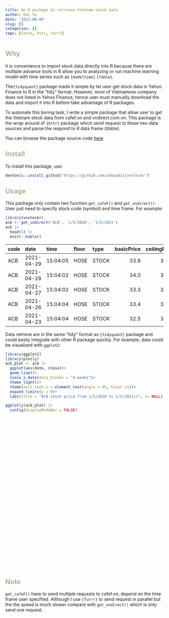 ```yaml
---
title: An R package to retrieve Vietnam stock data
author: Hai Vo
date: '2021-08-06'
slug: []
categories: []
tags: [stock, httr, furrr]
---
```


<script src="{{< blogdown/postref >}}index_files/htmlwidgets/htmlwidgets.js"></script>
<script src="{{< blogdown/postref >}}index_files/plotly-binding/plotly.js"></script>
<script src="{{< blogdown/postref >}}index_files/typedarray/typedarray.min.js"></script>
<script src="{{< blogdown/postref >}}index_files/jquery/jquery.min.js"></script>
<link href="{{< blogdown/postref >}}index_files/crosstalk/css/crosstalk.css" rel="stylesheet" />
<script src="{{< blogdown/postref >}}index_files/crosstalk/js/crosstalk.min.js"></script>
<link href="{{< blogdown/postref >}}index_files/plotly-htmlwidgets-css/plotly-htmlwidgets.css" rel="stylesheet" />
<script src="{{< blogdown/postref >}}index_files/plotly-main/plotly-latest.min.js"></script>

## Why

It is convenience to import stock data directly into R because there are multiple advance tools in R allow you to analyzing or run machine learning model with time series such as `{modeltime}` `{fable}`.

The`{tidyquant}` package made it simple by let user get stock data in Yahoo Finance to R in the “tidy” format. However, most of Vietnamese company does not listed in Yahoo Finance, hence user must manually download the data and import it into R before take advantage of R packages.

To automate this boring task, I write a simple package that allow user to get the Vietnam stock data from cafef.vn and vndirect.com.vn. This package is the wrap around of `{httr}` package which send request to these two data sources and parse the respond to R data frame (tibble).

You can browse the package source code [here](https://github.com/vohai611/vnstockr)

## Install

To install this package, use:

``` r
devtools::install_github("https://github.com/vohai611/vnstockr")
```

## Usage

This package only contain two function `get_cafeF()` and `get_vndirect()`. User just need to specify stock code (symbol) and time frame. For example:

``` r
library(vnstockr)
acb <- get_vndirect('ACB', '1/5/2020', '1/5/2021')
acb |>
  head(5) |>
  knitr::kable()
```

| code | date       | time     | floor | type  | basicPrice | ceilingPrice | floorPrice | open |  high |   low | close | average | adOpen | adHigh | adLow | adClose | adAverage | nmVolume |      nmValue | ptVolume |     ptValue | change | adChange | pctChange |
|:-----|:-----------|:---------|:------|:------|-----------:|-------------:|-----------:|-----:|------:|------:|------:|--------:|-------:|-------:|------:|--------:|----------:|---------:|-------------:|---------:|------------:|-------:|---------:|----------:|
| ACB  | 2021-04-29 | 15:04:05 | HOSE  | STOCK |       33.8 |        36.15 |      31.45 | 33.8 | 34.65 | 33.60 | 34.65 |   34.27 |  27.04 |  27.72 | 26.88 |   27.72 |    27.416 | 16646300 | 570480100000 |  1654000 | 57334200000 |   0.85 |     0.68 |    2.5148 |
| ACB  | 2021-04-28 | 15:04:02 | HOSE  | STOCK |       34.0 |        36.35 |      31.65 | 33.5 | 34.30 | 33.40 | 33.80 |   33.82 |  26.80 |  27.44 | 26.72 |   27.04 |    27.056 |  5675200 | 191953980000 |   670000 | 23630000000 |  -0.20 |    -0.16 |   -0.5882 |
| ACB  | 2021-04-27 | 15:04:02 | HOSE  | STOCK |       33.3 |        35.60 |      31.00 | 33.0 | 34.00 | 32.65 | 34.00 |   33.37 |  26.40 |  27.20 | 26.12 |   27.20 |    26.696 |  6393000 | 213347290000 |   149000 |  5110700000 |   0.70 |     0.56 |    2.1021 |
| ACB  | 2021-04-26 | 15:04:04 | HOSE  | STOCK |       33.4 |        35.70 |      31.10 | 33.4 | 33.40 | 32.60 | 33.30 |   32.91 |  26.72 |  26.72 | 26.08 |   26.64 |    26.328 |  7119100 | 234311370000 |        0 |           0 |  -0.10 |    -0.08 |   -0.2994 |
| ACB  | 2021-04-23 | 15:04:04 | HOSE  | STOCK |       32.5 |        34.75 |      30.25 | 32.4 | 33.45 | 32.10 | 33.40 |   32.81 |  25.92 |  26.76 | 25.68 |   26.72 |    26.248 |  6687700 | 219451575000 |   286800 |  9941300000 |   0.90 |     0.72 |    2.7692 |

Data retrieve are in the same “tidy” format as `{tidyquant}` package and could easily integrate with other R package quickly. For example, data could be visualized with `ggplot2`:

``` r
library(ggplot2)
library(plotly)
acb_plot <- acb |>
  ggplot(aes(date, close))+
  geom_line()+
  scale_x_date(date_breaks = "4 weeks")+
  theme_light()+
  theme(axis.text.x = element_text(angle = 45, hjust =1))+
  expand_limits(y = 0)+
  labs(title = "ACB stock price from 1/5/2020 to 1/5/2021\n", x= NULL)

ggplotly(acb_plot) |>
  config(displayModeBar = FALSE)
```

<div id="htmlwidget-1" style="width:672px;height:480px;" class="plotly html-widget"></div>
<script type="application/json" data-for="htmlwidget-1">{"x":{"data":[{"x":[18386,18387,18388,18389,18390,18393,18394,18395,18396,18397,18400,18401,18402,18403,18404,18407,18408,18409,18410,18411,18414,18415,18416,18417,18418,18421,18422,18423,18424,18425,18428,18429,18430,18431,18432,18435,18436,18437,18438,18439,18442,18443,18444,18445,18446,18449,18450,18451,18452,18453,18456,18457,18458,18459,18460,18463,18464,18465,18466,18467,18470,18471,18472,18473,18474,18477,18478,18479,18480,18481,18484,18485,18486,18487,18488,18491,18492,18493,18494,18495,18498,18499,18500,18501,18502,18505,18506,18508,18509,18512,18513,18514,18515,18516,18519,18520,18521,18522,18523,18526,18527,18528,18529,18530,18533,18534,18535,18536,18537,18540,18541,18542,18543,18544,18547,18548,18549,18550,18551,18554,18555,18556,18557,18558,18561,18562,18563,18564,18565,18568,18569,18570,18571,18572,18575,18576,18577,18578,18579,18582,18583,18584,18585,18586,18589,18590,18591,18592,18593,18596,18597,18605,18606,18607,18610,18611,18612,18613,18614,18617,18618,18619,18620,18621,18624,18625,18626,18627,18631,18632,18633,18634,18635,18638,18639,18640,18641,18642,18645,18646,18647,18648,18649,18652,18653,18654,18655,18656,18659,18660,18661,18662,18663,18666,18667,18675,18676,18677,18680,18681,18682,18683,18684,18687,18688,18689,18690,18691,18694,18695,18696,18697,18698,18701,18702,18703,18704,18705,18708,18709,18710,18711,18712,18715,18716,18717,18718,18719,18722,18723,18724,18725,18726,18729,18730,18731,18732,18733,18736,18737,18739,18740,18743,18744,18745,18746],"y":[20.3,20.3,20.8,21.2,21.4,21.7,21.8,21.7,21.4,21.7,21.8,22.2,22.2,22.4,22.4,22.6,23.3,22.8,22.9,22.9,25.1,24.8,25.5,25.3,25.2,25.4,25.5,25.6,24.5,24.5,23.3,23.8,23.7,23.8,24.4,24.1,24,23.8,23.7,23.6,22.9,22.8,23.2,23.1,23,23.6,23.7,23.9,24.3,24,23.9,24,24,24,24.8,24.5,24.6,24.4,24.2,23.2,21.8,22.9,22.2,22.6,22.5,23.2,23.7,24,23.8,23.7,23.8,25.4,25.4,25.5,25.3,25.8,25.6,25.6,20.8,21.2,21,21.1,21.2,21.5,21.4,21.2,21.1,21.2,21.1,20.8,20.6,20.9,20.9,20.8,21.2,21.3,21.2,21.5,21.7,22,22.3,22.5,22.2,22.2,22.6,22.4,22.5,22.5,23,23.6,24,23.4,23.2,23.5,23.3,23.4,24,24.5,24.7,25.3,25.3,25.2,25.6,25.6,24.8,24.4,23.8,23.9,24.1,24.5,25,25.5,24.9,25.1,25.4,25.3,25.4,26.4,26.5,26.2,27.2,27.2,27.2,27.3,27.3,27.3,27.3,27.4,27.2,27.2,27.3,28.55,27.95,28.2,28.2,28,28.25,28.3,28.4,28.95,28.75,28.1,27.3,27.95,27.8,27.7,27.8,28.1,28.65,29.35,29.9,29.9,30.2,30.35,30.1,29.85,29.85,30.25,29.95,27.9,28.3,28.95,28.65,28.1,27.8,27.5,25.6,26.8,26.65,27.35,28.1,28.2,28.5,27.5,28.55,29.4,29.15,31.1,31.6,31.7,31.2,32.4,33.05,33.25,33,33.25,32.4,32.45,31.8,32.05,32.75,33,32.95,33.5,33.45,33.5,33.95,33.8,33.4,33,32.45,32.05,32.45,33,33.3,33.3,33.85,34.65,34.75,34.75,34.4,34.4,34.4,35.15,34.6,34.6,33.85,33.1,33.7,33.6,32.5,33.4,33.3,34,33.8,34.65],"text":["date: 2020-05-04<br />close: 20.30","date: 2020-05-05<br />close: 20.30","date: 2020-05-06<br />close: 20.80","date: 2020-05-07<br />close: 21.20","date: 2020-05-08<br />close: 21.40","date: 2020-05-11<br />close: 21.70","date: 2020-05-12<br />close: 21.80","date: 2020-05-13<br />close: 21.70","date: 2020-05-14<br />close: 21.40","date: 2020-05-15<br />close: 21.70","date: 2020-05-18<br />close: 21.80","date: 2020-05-19<br />close: 22.20","date: 2020-05-20<br />close: 22.20","date: 2020-05-21<br />close: 22.40","date: 2020-05-22<br />close: 22.40","date: 2020-05-25<br />close: 22.60","date: 2020-05-26<br />close: 23.30","date: 2020-05-27<br />close: 22.80","date: 2020-05-28<br />close: 22.90","date: 2020-05-29<br />close: 22.90","date: 2020-06-01<br />close: 25.10","date: 2020-06-02<br />close: 24.80","date: 2020-06-03<br />close: 25.50","date: 2020-06-04<br />close: 25.30","date: 2020-06-05<br />close: 25.20","date: 2020-06-08<br />close: 25.40","date: 2020-06-09<br />close: 25.50","date: 2020-06-10<br />close: 25.60","date: 2020-06-11<br />close: 24.50","date: 2020-06-12<br />close: 24.50","date: 2020-06-15<br />close: 23.30","date: 2020-06-16<br />close: 23.80","date: 2020-06-17<br />close: 23.70","date: 2020-06-18<br />close: 23.80","date: 2020-06-19<br />close: 24.40","date: 2020-06-22<br />close: 24.10","date: 2020-06-23<br />close: 24.00","date: 2020-06-24<br />close: 23.80","date: 2020-06-25<br />close: 23.70","date: 2020-06-26<br />close: 23.60","date: 2020-06-29<br />close: 22.90","date: 2020-06-30<br />close: 22.80","date: 2020-07-01<br />close: 23.20","date: 2020-07-02<br />close: 23.10","date: 2020-07-03<br />close: 23.00","date: 2020-07-06<br />close: 23.60","date: 2020-07-07<br />close: 23.70","date: 2020-07-08<br />close: 23.90","date: 2020-07-09<br />close: 24.30","date: 2020-07-10<br />close: 24.00","date: 2020-07-13<br />close: 23.90","date: 2020-07-14<br />close: 24.00","date: 2020-07-15<br />close: 24.00","date: 2020-07-16<br />close: 24.00","date: 2020-07-17<br />close: 24.80","date: 2020-07-20<br />close: 24.50","date: 2020-07-21<br />close: 24.60","date: 2020-07-22<br />close: 24.40","date: 2020-07-23<br />close: 24.20","date: 2020-07-24<br />close: 23.20","date: 2020-07-27<br />close: 21.80","date: 2020-07-28<br />close: 22.90","date: 2020-07-29<br />close: 22.20","date: 2020-07-30<br />close: 22.60","date: 2020-07-31<br />close: 22.50","date: 2020-08-03<br />close: 23.20","date: 2020-08-04<br />close: 23.70","date: 2020-08-05<br />close: 24.00","date: 2020-08-06<br />close: 23.80","date: 2020-08-07<br />close: 23.70","date: 2020-08-10<br />close: 23.80","date: 2020-08-11<br />close: 25.40","date: 2020-08-12<br />close: 25.40","date: 2020-08-13<br />close: 25.50","date: 2020-08-14<br />close: 25.30","date: 2020-08-17<br />close: 25.80","date: 2020-08-18<br />close: 25.60","date: 2020-08-19<br />close: 25.60","date: 2020-08-20<br />close: 20.80","date: 2020-08-21<br />close: 21.20","date: 2020-08-24<br />close: 21.00","date: 2020-08-25<br />close: 21.10","date: 2020-08-26<br />close: 21.20","date: 2020-08-27<br />close: 21.50","date: 2020-08-28<br />close: 21.40","date: 2020-08-31<br />close: 21.20","date: 2020-09-01<br />close: 21.10","date: 2020-09-03<br />close: 21.20","date: 2020-09-04<br />close: 21.10","date: 2020-09-07<br />close: 20.80","date: 2020-09-08<br />close: 20.60","date: 2020-09-09<br />close: 20.90","date: 2020-09-10<br />close: 20.90","date: 2020-09-11<br />close: 20.80","date: 2020-09-14<br />close: 21.20","date: 2020-09-15<br />close: 21.30","date: 2020-09-16<br />close: 21.20","date: 2020-09-17<br />close: 21.50","date: 2020-09-18<br />close: 21.70","date: 2020-09-21<br />close: 22.00","date: 2020-09-22<br />close: 22.30","date: 2020-09-23<br />close: 22.50","date: 2020-09-24<br />close: 22.20","date: 2020-09-25<br />close: 22.20","date: 2020-09-28<br />close: 22.60","date: 2020-09-29<br />close: 22.40","date: 2020-09-30<br />close: 22.50","date: 2020-10-01<br />close: 22.50","date: 2020-10-02<br />close: 23.00","date: 2020-10-05<br />close: 23.60","date: 2020-10-06<br />close: 24.00","date: 2020-10-07<br />close: 23.40","date: 2020-10-08<br />close: 23.20","date: 2020-10-09<br />close: 23.50","date: 2020-10-12<br />close: 23.30","date: 2020-10-13<br />close: 23.40","date: 2020-10-14<br />close: 24.00","date: 2020-10-15<br />close: 24.50","date: 2020-10-16<br />close: 24.70","date: 2020-10-19<br />close: 25.30","date: 2020-10-20<br />close: 25.30","date: 2020-10-21<br />close: 25.20","date: 2020-10-22<br />close: 25.60","date: 2020-10-23<br />close: 25.60","date: 2020-10-26<br />close: 24.80","date: 2020-10-27<br />close: 24.40","date: 2020-10-28<br />close: 23.80","date: 2020-10-29<br />close: 23.90","date: 2020-10-30<br />close: 24.10","date: 2020-11-02<br />close: 24.50","date: 2020-11-03<br />close: 25.00","date: 2020-11-04<br />close: 25.50","date: 2020-11-05<br />close: 24.90","date: 2020-11-06<br />close: 25.10","date: 2020-11-09<br />close: 25.40","date: 2020-11-10<br />close: 25.30","date: 2020-11-11<br />close: 25.40","date: 2020-11-12<br />close: 26.40","date: 2020-11-13<br />close: 26.50","date: 2020-11-16<br />close: 26.20","date: 2020-11-17<br />close: 27.20","date: 2020-11-18<br />close: 27.20","date: 2020-11-19<br />close: 27.20","date: 2020-11-20<br />close: 27.30","date: 2020-11-23<br />close: 27.30","date: 2020-11-24<br />close: 27.30","date: 2020-11-25<br />close: 27.30","date: 2020-11-26<br />close: 27.40","date: 2020-11-27<br />close: 27.20","date: 2020-11-30<br />close: 27.20","date: 2020-12-01<br />close: 27.30","date: 2020-12-09<br />close: 28.55","date: 2020-12-10<br />close: 27.95","date: 2020-12-11<br />close: 28.20","date: 2020-12-14<br />close: 28.20","date: 2020-12-15<br />close: 28.00","date: 2020-12-16<br />close: 28.25","date: 2020-12-17<br />close: 28.30","date: 2020-12-18<br />close: 28.40","date: 2020-12-21<br />close: 28.95","date: 2020-12-22<br />close: 28.75","date: 2020-12-23<br />close: 28.10","date: 2020-12-24<br />close: 27.30","date: 2020-12-25<br />close: 27.95","date: 2020-12-28<br />close: 27.80","date: 2020-12-29<br />close: 27.70","date: 2020-12-30<br />close: 27.80","date: 2020-12-31<br />close: 28.10","date: 2021-01-04<br />close: 28.65","date: 2021-01-05<br />close: 29.35","date: 2021-01-06<br />close: 29.90","date: 2021-01-07<br />close: 29.90","date: 2021-01-08<br />close: 30.20","date: 2021-01-11<br />close: 30.35","date: 2021-01-12<br />close: 30.10","date: 2021-01-13<br />close: 29.85","date: 2021-01-14<br />close: 29.85","date: 2021-01-15<br />close: 30.25","date: 2021-01-18<br />close: 29.95","date: 2021-01-19<br />close: 27.90","date: 2021-01-20<br />close: 28.30","date: 2021-01-21<br />close: 28.95","date: 2021-01-22<br />close: 28.65","date: 2021-01-25<br />close: 28.10","date: 2021-01-26<br />close: 27.80","date: 2021-01-27<br />close: 27.50","date: 2021-01-28<br />close: 25.60","date: 2021-01-29<br />close: 26.80","date: 2021-02-01<br />close: 26.65","date: 2021-02-02<br />close: 27.35","date: 2021-02-03<br />close: 28.10","date: 2021-02-04<br />close: 28.20","date: 2021-02-05<br />close: 28.50","date: 2021-02-08<br />close: 27.50","date: 2021-02-09<br />close: 28.55","date: 2021-02-17<br />close: 29.40","date: 2021-02-18<br />close: 29.15","date: 2021-02-19<br />close: 31.10","date: 2021-02-22<br />close: 31.60","date: 2021-02-23<br />close: 31.70","date: 2021-02-24<br />close: 31.20","date: 2021-02-25<br />close: 32.40","date: 2021-02-26<br />close: 33.05","date: 2021-03-01<br />close: 33.25","date: 2021-03-02<br />close: 33.00","date: 2021-03-03<br />close: 33.25","date: 2021-03-04<br />close: 32.40","date: 2021-03-05<br />close: 32.45","date: 2021-03-08<br />close: 31.80","date: 2021-03-09<br />close: 32.05","date: 2021-03-10<br />close: 32.75","date: 2021-03-11<br />close: 33.00","date: 2021-03-12<br />close: 32.95","date: 2021-03-15<br />close: 33.50","date: 2021-03-16<br />close: 33.45","date: 2021-03-17<br />close: 33.50","date: 2021-03-18<br />close: 33.95","date: 2021-03-19<br />close: 33.80","date: 2021-03-22<br />close: 33.40","date: 2021-03-23<br />close: 33.00","date: 2021-03-24<br />close: 32.45","date: 2021-03-25<br />close: 32.05","date: 2021-03-26<br />close: 32.45","date: 2021-03-29<br />close: 33.00","date: 2021-03-30<br />close: 33.30","date: 2021-03-31<br />close: 33.30","date: 2021-04-01<br />close: 33.85","date: 2021-04-02<br />close: 34.65","date: 2021-04-05<br />close: 34.75","date: 2021-04-06<br />close: 34.75","date: 2021-04-07<br />close: 34.40","date: 2021-04-08<br />close: 34.40","date: 2021-04-09<br />close: 34.40","date: 2021-04-12<br />close: 35.15","date: 2021-04-13<br />close: 34.60","date: 2021-04-14<br />close: 34.60","date: 2021-04-15<br />close: 33.85","date: 2021-04-16<br />close: 33.10","date: 2021-04-19<br />close: 33.70","date: 2021-04-20<br />close: 33.60","date: 2021-04-22<br />close: 32.50","date: 2021-04-23<br />close: 33.40","date: 2021-04-26<br />close: 33.30","date: 2021-04-27<br />close: 34.00","date: 2021-04-28<br />close: 33.80","date: 2021-04-29<br />close: 34.65"],"type":"scatter","mode":"lines","line":{"width":1.88976377952756,"color":"rgba(0,0,0,1)","dash":"solid"},"hoveron":"points","showlegend":false,"xaxis":"x","yaxis":"y","hoverinfo":"text","frame":null},{"visible":false,"showlegend":false,"xaxis":"x","yaxis":"y","hoverinfo":"text","frame":null}],"layout":{"margin":{"t":43.7625570776256,"r":7.30593607305936,"b":45.1930835802123,"l":37.2602739726027},"plot_bgcolor":"rgba(255,255,255,1)","paper_bgcolor":"rgba(255,255,255,1)","font":{"color":"rgba(0,0,0,1)","family":"","size":14.6118721461187},"title":{"text":"ACB stock price from 1/5/2020 to 1/5/2021<br />","font":{"color":"rgba(0,0,0,1)","family":"","size":17.5342465753425},"x":0,"xref":"paper"},"xaxis":{"domain":[0,1],"automargin":true,"type":"linear","autorange":false,"range":[18368,18764],"tickmode":"array","ticktext":["2020-05-11","2020-06-08","2020-07-06","2020-08-03","2020-08-31","2020-09-28","2020-10-26","2020-11-23","2020-12-21","2021-01-18","2021-02-15","2021-03-15","2021-04-12","2021-05-10"],"tickvals":[18393,18421,18449,18477,18505,18533,18561,18589,18617,18645,18673,18701,18729,18757],"categoryorder":"array","categoryarray":["2020-05-11","2020-06-08","2020-07-06","2020-08-03","2020-08-31","2020-09-28","2020-10-26","2020-11-23","2020-12-21","2021-01-18","2021-02-15","2021-03-15","2021-04-12","2021-05-10"],"nticks":null,"ticks":"outside","tickcolor":"rgba(179,179,179,1)","ticklen":3.65296803652968,"tickwidth":0.33208800332088,"showticklabels":true,"tickfont":{"color":"rgba(77,77,77,1)","family":"","size":11.689497716895},"tickangle":-45,"showline":false,"linecolor":null,"linewidth":0,"showgrid":true,"gridcolor":"rgba(222,222,222,1)","gridwidth":0.33208800332088,"zeroline":false,"anchor":"y","title":{"text":"","font":{"color":"rgba(0,0,0,1)","family":"","size":14.6118721461187}},"hoverformat":".2f"},"yaxis":{"domain":[0,1],"automargin":true,"type":"linear","autorange":false,"range":[-1.7575,36.9075],"tickmode":"array","ticktext":["0","10","20","30"],"tickvals":[0,10,20,30],"categoryorder":"array","categoryarray":["0","10","20","30"],"nticks":null,"ticks":"outside","tickcolor":"rgba(179,179,179,1)","ticklen":3.65296803652968,"tickwidth":0.33208800332088,"showticklabels":true,"tickfont":{"color":"rgba(77,77,77,1)","family":"","size":11.689497716895},"tickangle":-0,"showline":false,"linecolor":null,"linewidth":0,"showgrid":true,"gridcolor":"rgba(222,222,222,1)","gridwidth":0.33208800332088,"zeroline":false,"anchor":"x","title":{"text":"close","font":{"color":"rgba(0,0,0,1)","family":"","size":14.6118721461187}},"hoverformat":".2f"},"shapes":[{"type":"rect","fillcolor":"transparent","line":{"color":"rgba(179,179,179,1)","width":0.66417600664176,"linetype":"solid"},"yref":"paper","xref":"paper","x0":0,"x1":1,"y0":0,"y1":1}],"showlegend":false,"legend":{"bgcolor":"rgba(255,255,255,1)","bordercolor":"transparent","borderwidth":1.88976377952756,"font":{"color":"rgba(0,0,0,1)","family":"","size":11.689497716895}},"hovermode":"closest","barmode":"relative"},"config":{"doubleClick":"reset","showSendToCloud":false,"displayModeBar":false},"source":"A","attrs":{"4f0e14ef8285e":{"x":{},"y":{},"type":"scatter"},"4f0e1146ef30e":{"y":{}}},"cur_data":"4f0e14ef8285e","visdat":{"4f0e14ef8285e":["function (y) ","x"],"4f0e1146ef30e":["function (y) ","x"]},"highlight":{"on":"plotly_click","persistent":false,"dynamic":false,"selectize":false,"opacityDim":0.2,"selected":{"opacity":1},"debounce":0},"shinyEvents":["plotly_hover","plotly_click","plotly_selected","plotly_relayout","plotly_brushed","plotly_brushing","plotly_clickannotation","plotly_doubleclick","plotly_deselect","plotly_afterplot","plotly_sunburstclick"],"base_url":"https://plot.ly"},"evals":[],"jsHooks":[]}</script>

## Note

`get_cafeF()` have to send multiple requests to cafef.vn, depend on the time frame user specified. Although I use `{furrr}` to send request in parallel but the the speed is much slower compare with `get_vndirect()` which is only send one request.

<style type="text/css">
h2 {
  color: #9EBA89;
}
</style>
